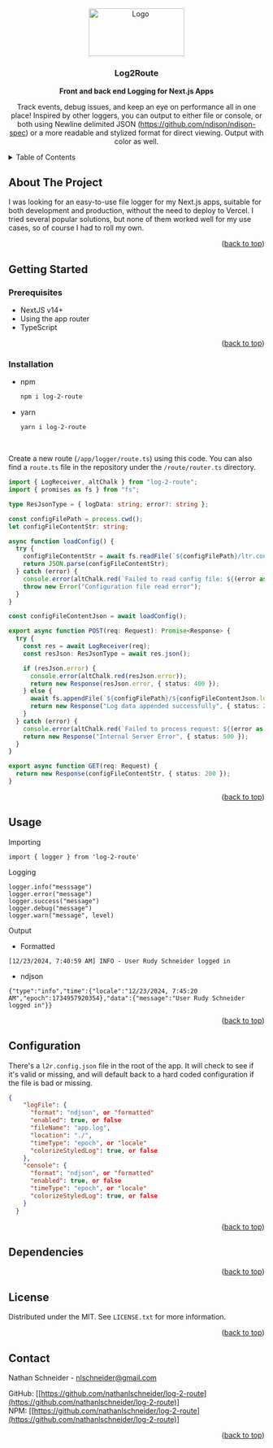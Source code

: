 <a id="readme-top"></a>
<br />
<div align="center">
  <a href="https://github.com/nathanlschneider/log-2-route">
    <img src="https://github.com/user-attachments/assets/16c7f17e-26c6-4fd1-a266-bf22e90d0e48" alt="Logo" width="188.77" height="94.3">
  </a>
<h3 align="center">Log2Route</h3>

  <p align="center">
    <strong>Front and back end Logging for Next.js Apps</strong>
    <br/>
    <div> Track events, debug issues, and keep an eye on performance all in one place! Inspired by other loggers, you can output to either file or console, or both
    using Newline delimited JSON (<a href="https://github.com/ndjson/ndjson-spec">https://github.com/ndjson/ndjson-spec</a>) or a more readable and stylized format for direct viewing. Output with color as well.</div>
  </p>
</div>

<!-- TABLE OF CONTENTS -->
<details>
  <summary>Table of Contents</summary>
  <ol>
    <li>
      <a href="#about-the-project">About The Project</a>
    </li>
    <li>
      <a href="#getting-started">Getting Started</a>
      <ul>
        <li><a href="#prerequisites">Prerequisites</a></li>
        <li><a href="#installation">Installation</a></li>
      </ul>
    </li>
    <li><a href="#configuration">Configuration</a></li>
    <li><a href="#usage">Usage</a></li>
    <li><a href="#dependencies">Dependencies</a></li>
    <li><a href="#license">License</a></li>
    <li><a href="#contact">Contact</a></li>
  </ol>
</details>

<!-- ABOUT THE PROJECT -->
## About The Project

I was looking for an easy-to-use file logger for my Next.js apps, suitable for both development and production, without the need to deploy to Vercel. I tried several popular solutions, but none of them worked well for my use cases, so of course I had to roll my own.

<p align="right">(<a href="#readme-top">back to top</a>)</p>


## Getting Started

### Prerequisites
<ul>
  <li>NextJS v14+</li>
  <li>Using the app router</li>
  <li>TypeScript</li>
</ul>
<p align="right">(<a href="#readme-top">back to top</a>)</p>

### Installation

* npm
  ```sh
  npm i log-2-route
  ```
* yarn
  ```sh
  yarn i log-2-route
  ```
<br/>
  
Create a new route (<code>/app/logger/route.ts</code>) using this code. You can also find a <code>route.ts</code> file in the repository under the <code>/route/router.ts</code> directory.
```typescript
import { LogReceiver, altChalk } from "log-2-route";
import { promises as fs } from "fs";

type ResJsonType = { logData: string; error?: string };

const configFilePath = process.cwd();
let configFileContentStr: string;

async function loadConfig() {
  try {
    configFileContentStr = await fs.readFile(`${configFilePath}/ltr.config.json`, "utf-8");
    return JSON.parse(configFileContentStr);
  } catch (error) {
    console.error(altChalk.red(`Failed to read config file: ${(error as Error).message}`));
    throw new Error("Configuration file read error");
  }
}

const configFileContentJson = await loadConfig();

export async function POST(req: Request): Promise<Response> {
  try {
    const res = await LogReceiver(req);
    const resJson: ResJsonType = await res.json();

    if (resJson.error) {
      console.error(altChalk.red(resJson.error));
      return new Response(resJson.error, { status: 400 });
    } else {
      await fs.appendFile(`${configFilePath}/${configFileContentJson.logFile.fileName}`, resJson.logData);
      return new Response("Log data appended successfully", { status: 200 });
    }
  } catch (error) {
    console.error(altChalk.red(`Failed to process request: ${(error as Error).message}`));
    return new Response("Internal Server Error", { status: 500 });
  }
}

export async function GET(req: Request) {
  return new Response(configFileContentStr, { status: 200 });
}

```
<p align="right">(<a href="#readme-top">back to top</a>)</p>

## Usage

Importing
```
import { logger } from 'log-2-route'
```

Logging
```
logger.info("messsage")
logger.error("message")
logger.success("message")
logger.debug("message")
logger.warn("message", level)
```

Output

<ul>
  <li>Formatted</li>
</ul>

```
[12/23/2024, 7:40:59 AM] INFO - User Rudy Schneider logged in
```

<ul>
  <li>ndjson</li>
</ul>

```
{"type":"info","time":{"locale":"12/23/2024, 7:45:20 AM","epoch":1734957920354},"data":{"message":"User Rudy Schneider logged in"}}
```

<p align="right">(<a href="#readme-top">back to top</a>)</p>

## Configuration

There's a <code>l2r.config.json</code> file in the root of the app. It will check to see if it's valid or missing, and will default back to a hard coded configuration if the file is bad or missing. 
```json
{
    "logFile": {
      "format": "ndjson", or "formatted"
      "enabled": true, or false
      "fileName": "app.log",
      "location": "./",
      "timeType": "epoch", or "locale"
      "colorizeStyledLog": true, or false
    },
    "console": {
      "format": "ndjson", or "formatted"
      "enabled": true, or false
      "timeType": "epoch", or "locale"
      "colorizeStyledLog": true, or false
    }
  }
```
<p align="right">(<a href="#readme-top">back to top</a>)</p>

## Dependencies

<p align="right">(<a href="#readme-top">back to top</a>)</p>

## License

Distributed under the MIT. See `LICENSE.txt` for more information.
<p align="right">(<a href="#readme-top">back to top</a>)</p>

## Contact

Nathan Schneider - nlschneider@gmail.com

GitHub: [[https://github.com/nathanlschneider/log-2-route](https://github.com/nathanlschneider/log-2-route)]<br/>
NPM:    [[https://github.com/nathanlschneider/log-2-route](https://github.com/nathanlschneider/log-2-route)]<br/>
<p align="right">(<a href="#readme-top">back to top</a>)</p>
